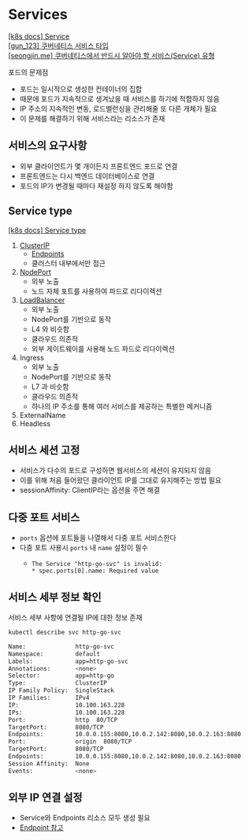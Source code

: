 
# Services

[[k8s docs] Service](https://kubernetes.io/docs/concepts/services-networking/service/)  
[[gun_123] 쿠버네티스 서비스 타입](https://velog.io/@gun_123/%EC%BF%A0%EB%B2%84%EB%84%A4%ED%8B%B0%EC%8A%A4-%EC%84%9C%EB%B9%84%EC%8A%A4-%ED%83%80%EC%9E%85)  
[[seongjin.me] 쿠버네티스에서 반드시 알아야 할 서비스(Service) 유형](https://seongjin.me/kubernetes-service-types/)

포드의 문제점
- 포드는 일시적으로 생성한 컨테이너의 집합
- 때문에 포드가 지속적으로 생겨났을 때 서비스를 하기에 적합하지 않음
- IP 주소의 지속적인 변동, 로드밸런싱을 관리해줄 또 다른 개체가 필요
- 이 문제를 해결하기 위해 서비스라는 리소스가 존재

## 서비스의 요구사항
- 외부 클라이언트가 몇 개이든지 프론트엔드 포드로 연결
- 프론트엔드는 다시 백엔드 데이터베이스로 연결
- 포드의 IP가 변경될 때마다 재설정 하지 않도록 해야함

## Service type

[[k8s docs] Service type](https://kubernetes.io/docs/concepts/services-networking/service/#publishing-services-service-types)

1. [ClusterIP](./9-1clusterIp)
    - [Endpoints](./9-2endpoint)
    - 클러스터 내부에서만 접근
2. [NodePort](./9-3nodeport)
    - 외부 노출
    - 노드 자체 포트를 사용하여 파드로 리다이렉션
3. [LoadBalancer](./loadbalancer)
    - 외부 노출
    - NodePort를 기반으로 동작
    - L4 와 비슷함
    - 클라우드 의존적
    - 외부 게이트웨이를 사용해 노드 파드로 리다이렉션
4. Ingress
    - 외부 노출
    - NodePort를 기반으로 동작
    - L7 과 비슷함
    - 클라우드 의존적
    - 하나의 IP 주소를 통해 여러 서비스를 제공하는 특별한 메커니즘
5. ExternalName
6. Headless

## 서비스 세션 고정

- 서비스가 다수의 포드로 구성하면 웹서비스의 세션이 유지되지 않음
- 이를 위해 처음 들어왔던 클라이언트 IP를 그대로 유지해주는 방법 필요
- sessionAffinity: ClientIP라는 옵션을 주면 해결

## 다중 포트 서비스

- `ports` 옵션에 포트들을 나열해서 다중 포트 서비스한다
- 다중 포트 사용시 `ports` 내 `name` 설정이 필수
  - ```log
    The Service "http-go-svc" is invalid:
    * spec.ports[0].name: Required value
    ```

## 서비스 세부 정보 확인

서비스 세부 사항에 연결될 IP에 대한 정보 존재
```bash
kubectl describe svc http-go-svc

Name:              http-go-svc
Namespace:         default
Labels:            app=http-go-svc
Annotations:       <none>
Selector:          app=http-go
Type:              ClusterIP
IP Family Policy:  SingleStack
IP Families:       IPv4
IP:                10.100.163.228
IPs:               10.100.163.228
Port:              http  80/TCP
TargetPort:        8080/TCP
Endpoints:         10.0.0.155:8080,10.0.2.142:8080,10.0.2.163:8080
Port:              origin  8080/TCP
TargetPort:        8080/TCP
Endpoints:         10.0.0.155:8080,10.0.2.142:8080,10.0.2.163:8080
Session Affinity:  None
Events:            <none>
```

## 외부 IP 연결 설정

- Service와 Endpoints 리소스 모두 생성 필요
- [Endpoint 참고](./9-2endpoint)
